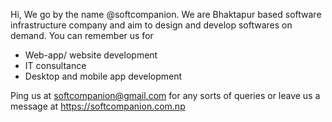 Hi, We go by the name @softcompanion.
We are Bhaktapur based software infrastructure company and aim to design and develop softwares on demand.
You can remember us for
  - Web-app/ website development
  - IT consultance 
  - Desktop and mobile app development 

Ping us at softcompanion@gmail.com for any sorts of queries or leave us a message at https://softcompanion.com.np 
<!---
softcompanion/softcompanion is a ✨ special ✨ repository because its `README.md` (this file) appears on your GitHub profile.
You can click the Preview link to take a look at your changes.
--->
